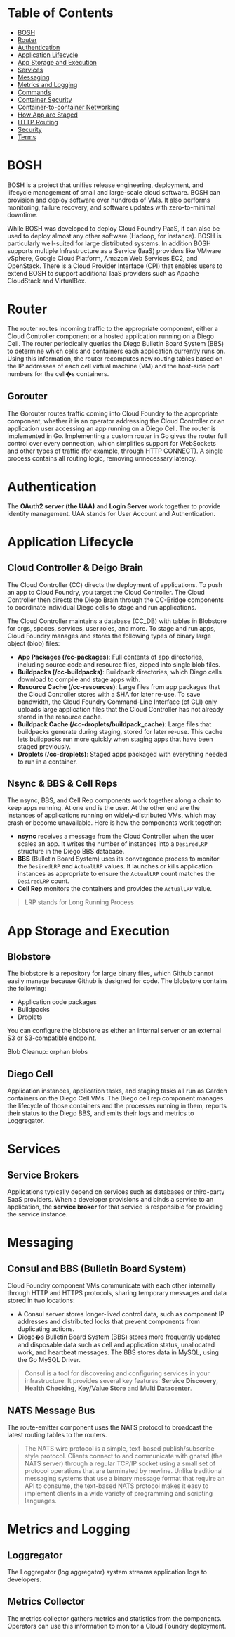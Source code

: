 # Table of Contents

- [BOSH](#bosh)
- [Router](#router)
- [Authentication](#authentication)
- [Application Lifecycle](#application-lifecycle)
- [App Storage and Execution](#app-storage-and-execution)
- [Services](#services)
- [Messaging](#messaging)
- [Metrics and Logging](#metrics-and-logging)
- [Commands](pages/cf-cli.md)
- [Container Security](pages/cf-container-security.md)
- [Container-to-container Networking](pages/cf-container-to-container-networking.md)
- [How App are Staged](pages/cf-how-app-are-staged.md)
- [HTTP Routing](pages/cf-http-routing-gorouter.md)
- [Security](pages/cf-security.md)
- [Terms](pages/cf-terms.md)

# BOSH
BOSH is a project that unifies release engineering, deployment, and lifecycle management of small and large-scale cloud software. BOSH can provision and deploy software over hundreds of VMs. It also performs monitoring, failure recovery, and software updates with zero-to-minimal downtime.

While BOSH was developed to deploy Cloud Foundry PaaS, it can also be used to deploy almost any other software (Hadoop, for instance). BOSH is particularly well-suited for large distributed systems. In addition BOSH supports multiple Infrastructure as a Service (IaaS) providers like VMware vSphere, Google Cloud Platform, Amazon Web Services EC2, and OpenStack. There is a Cloud Provider Interface (CPI) that enables users to extend BOSH to support additional IaaS providers such as Apache CloudStack and VirtualBox.



# Router

The router routes incoming traffic to the appropriate component, either a Cloud Controller component or a hosted application running on a Diego Cell. The router periodically queries the Diego Bulletin Board System (BBS) to determine which cells and containers each application currently runs on. Using this information, the router recomputes new routing tables based on the IP addresses of each cell virtual machine (VM) and the host-side port numbers for the cell�s containers.

## Gorouter

The Gorouter routes traffic coming into Cloud Foundry to the appropriate component, whether it is an operator addressing the Cloud Controller or an application user accessing an app running on a Diego Cell. The router is implemented in Go. Implementing a custom router in Go gives the router full control over every connection, which simplifies support for WebSockets and other types of traffic (for example, through HTTP CONNECT). A single process contains all routing logic, removing unnecessary latency.


# Authentication

The **OAuth2 server (the UAA)** and **Login Server** work together to provide identity management. UAA stands for User Account and Authentication.


# Application Lifecycle

## Cloud Controller & Deigo Brain

The Cloud Controller (CC) directs the deployment of applications. To push an app to Cloud Foundry, you target the Cloud Controller. The Cloud Controller then directs the Diego Brain through the CC-Bridge components to coordinate individual Diego cells to stage and run applications.

The Cloud Controller maintains a database (CC_DB) with tables in Blobstore for orgs, spaces, services, user roles, and more. To stage and run apps, Cloud Foundry manages and stores the following types of binary large object (blob) files:

- **App Packages (/cc-packages)**: Full contents of app directories, including source code and resource files, zipped into single blob files.
- **Buildpacks (/cc-buildpacks)**: Buildpack directories, which Diego cells download to compile and stage apps with.
- **Resource Cache (/cc-resources)**: Large files from app packages that the Cloud Controller stores with a SHA for later re-use. To save bandwidth, the Cloud Foundry Command-Line Interface (cf CLI) only uploads large application files that the Cloud Controller has not already stored in the resource cache.
- **Buildpack Cache (/cc-droplets/buildpack_cache)**: Large files that buildpacks generate during staging, stored for later re-use. This cache lets buildpacks run more quickly when staging apps that have been staged previously.
- **Droplets (/cc-droplets)**: Staged apps packaged with everything needed to run in a container.


## Nsync & BBS & Cell Reps

The nsync, BBS, and Cell Rep components work together along a chain to keep apps running. At one end is the user. At the other end are the instances of applications running on widely-distributed VMs, which may crash or become unavailable. Here is how the components work together:

- **nsync** receives a message from the Cloud Controller when the user scales an app. It writes the number of instances into a `DesiredLRP` structure in the Diego BBS database.
- **BBS** (Bulletin Board System) uses its convergence process to monitor the `DesiredLRP` and `ActualLRP` values. It launches or kills application instances as appropriate to ensure the `ActualLRP` count matches the `DesiredLRP` count.
- **Cell Rep** monitors the containers and provides the `ActualLRP` value.

> LRP stands for Long Running Process

# App Storage and Execution

## Blobstore

The blobstore is a repository for large binary files, which Github cannot easily manage because Github is designed for code. The blobstore contains the following:

- Application code packages
- Buildpacks
- Droplets

You can configure the blobstore as either an internal server or an external S3 or S3-compatible endpoint.

Blob Cleanup: orphan blobs

## Diego Cell
Application instances, application tasks, and staging tasks all run as Garden containers on the Diego Cell VMs. The Diego cell rep component manages the lifecycle of those containers and the processes running in them, reports their status to the Diego BBS, and emits their logs and metrics to Loggregator.

# Services

## Service Brokers

Applications typically depend on services such as databases or third-party SaaS providers. When a developer provisions and binds a service to an application, the **service broker** for that service is responsible for providing the service instance.


# Messaging

## Consul and BBS (Bulletin Board System)

Cloud Foundry component VMs communicate with each other internally through HTTP and HTTPS protocols, sharing temporary messages and data stored in two locations:

- A Consul server stores longer-lived control data, such as component IP addresses and distributed locks that prevent components from duplicating actions.
- Diego�s Bulletin Board System (BBS) stores more frequently updated and disposable data such as cell and application status, unallocated work, and heartbeat messages. The BBS stores data in MySQL, using the Go MySQL Driver.

> Consul is a tool for discovering and configuring services in your infrastructure. It provides several key features: **Service Discovery**, **Health Checking**, **Key/Value Store** and **Multi Datacenter**.

## NATS Message Bus

The route-emitter component uses the NATS protocol to broadcast the latest routing tables to the routers.

> The NATS wire protocol is a simple, text-based publish/subscribe style protocol. Clients connect to and communicate with gnatsd (the NATS server) through a regular TCP/IP socket using a small set of protocol operations that are terminated by newline. Unlike traditional messaging systems that use a binary message format that require an API to consume, the text-based NATS protocol makes it easy to implement clients in a wide variety of programming and scripting languages.


# Metrics and Logging

## Loggregator
The Loggregator (log aggregator) system streams application logs to developers.

## Metrics Collector
The metrics collector gathers metrics and statistics from the components. Operators can use this information to monitor a Cloud Foundry deployment.




